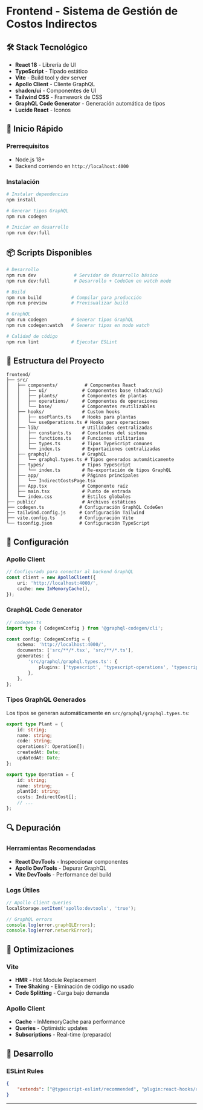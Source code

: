 # Frontend - Sistema de Gestión de Costos Indirectos

## 🛠️ Stack Tecnológico

-  **React 18** - Librería de UI
-  **TypeScript** - Tipado estático
-  **Vite** - Build tool y dev server
-  **Apollo Client** - Cliente GraphQL
-  **shadcn/ui** - Componentes de UI
-  **Tailwind CSS** - Framework de CSS
-  **GraphQL Code Generator** - Generación automática de tipos
-  **Lucide React** - Iconos

## 🚀 Inicio Rápido

### Prerrequisitos

-  Node.js 18+
-  Backend corriendo en `http://localhost:4000`

### Instalación

```bash
# Instalar dependencias
npm install

# Generar tipos GraphQL
npm run codegen

# Iniciar en desarrollo
npm run dev:full
```

## 📦 Scripts Disponibles

```bash
# Desarrollo
npm run dev              # Servidor de desarrollo básico
npm run dev:full         # Desarrollo + CodeGen en watch mode

# Build
npm run build           # Compilar para producción
npm run preview         # Previsualizar build

# GraphQL
npm run codegen         # Generar tipos GraphQL
npm run codegen:watch   # Generar tipos en modo watch

# Calidad de código
npm run lint            # Ejecutar ESLint
```

## 📁 Estructura del Proyecto

```
frontend/
├── src/
│   ├── components/          # Componentes React
│   │   ├── ui/             # Componentes base (shadcn/ui)
│   │   ├── plants/         # Componentes de plantas
│   │   ├── operations/     # Componentes de operaciones
│   │   └── base/           # Componentes reutilizables
│   ├── hooks/              # Custom hooks
│   │   ├── usePlants.ts    # Hooks para plantas
│   │   └── useOperations.ts # Hooks para operaciones
│   ├── lib/                # Utilidades centralizadas
│   │   ├── constants.ts    # Constantes del sistema
│   │   ├── functions.ts    # Funciones utilitarias
│   │   ├── types.ts        # Tipos TypeScript comunes
│   │   └── index.ts        # Exportaciones centralizadas
│   ├── graphql/            # GraphQL
│   │   └── graphql.types.ts # Tipos generados automáticamente
│   ├── types/              # Tipos TypeScript
│   │   └── index.ts        # Re-exportación de tipos GraphQL
│   ├── app/                # Páginas principales
│   │   └── IndirectCostsPage.tsx
│   ├── App.tsx             # Componente raíz
│   ├── main.tsx            # Punto de entrada
│   └── index.css           # Estilos globales
├── public/                 # Archivos estáticos
├── codegen.ts             # Configuración GraphQL CodeGen
├── tailwind.config.js     # Configuración Tailwind
├── vite.config.ts         # Configuración Vite
└── tsconfig.json          # Configuración TypeScript
```

## 🔧 Configuración

### Apollo Client

```typescript
// Configurado para conectar al backend GraphQL
const client = new ApolloClient({
	uri: 'http://localhost:4000/',
	cache: new InMemoryCache(),
});
```

### GraphQL Code Generator

```typescript
// codegen.ts
import type { CodegenConfig } from '@graphql-codegen/cli';

const config: CodegenConfig = {
	schema: 'http://localhost:4000/',
	documents: ['src/**/*.tsx', 'src/**/*.ts'],
	generates: {
		'src/graphql/graphql.types.ts': {
			plugins: ['typescript', 'typescript-operations', 'typescript-react-apollo'],
		},
	},
};
```

### Tipos GraphQL Generados

Los tipos se generan automáticamente en `src/graphql/graphql.types.ts`:

```typescript
export type Plant = {
	id: string;
	name: string;
	code: string;
	operations?: Operation[];
	createdAt: Date;
	updatedAt: Date;
};

export type Operation = {
	id: string;
	name: string;
	plantId: string;
	costs: IndirectCost[];
	// ...
};
```

## 🔍 Depuración

### Herramientas Recomendadas

-  **React DevTools** - Inspeccionar componentes
-  **Apollo DevTools** - Depurar GraphQL
-  **Vite DevTools** - Performance del build

### Logs Útiles

```typescript
// Apollo Client queries
localStorage.setItem('apollo:devtools', 'true');

// GraphQL errors
console.log(error.graphQLErrors);
console.log(error.networkError);
```

## 🚀 Optimizaciones

### Vite

-  **HMR** - Hot Module Replacement
-  **Tree Shaking** - Eliminación de código no usado
-  **Code Splitting** - Carga bajo demanda

### Apollo Client

-  **Cache** - InMemoryCache para performance
-  **Queries** - Optimistic updates
-  **Subscriptions** - Real-time (preparado)

## 🤝 Desarrollo

### ESLint Rules

```json
{
	"extends": ["@typescript-eslint/recommended", "plugin:react-hooks/recommended"]
}
```

---

